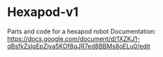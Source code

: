 # Hexapod-v1
Parts and code for a hexapod robot
Documentation: https://docs.google.com/document/d/1XZKJ1-qBsfkZslqEpZjva5KOf8qJR7ed8BBMs8oELu0/edit



